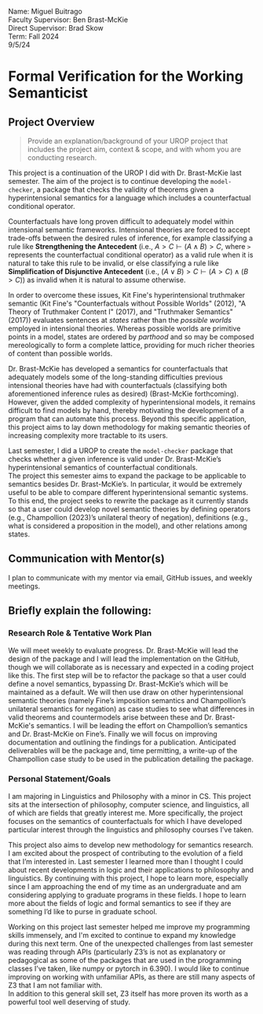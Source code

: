 Name: Miguel Buitrago\
Faculty Supervisor: Ben Brast-McKie\
Direct Supervisor: Brad Skow\
Term: Fall 2024\
9/5/24
 
# Formal Verification for the Working Semanticist <!-- good title? -->
 
## Project Overview

> Provide an explanation/background of your UROP project that includes the project aim, context & scope, and with whom you are conducting research.

This project is a continuation of the UROP I did with Dr. Brast-McKie last semester.
The aim of the project is to continue developing the `model-checker`, a package that checks the validity of theorems given a hyperintensional semantics for a language which includes a counterfactual conditional operator. 

Counterfactuals have long proven difficult to adequately model within intensional semantic frameworks.
Intensional theories are forced to accept trade-offs between the desired rules of inference, for example classifying a rule like **Strengthening the Antecedent** (i.e., $A > C \vdash (A \wedge B) > C$, where `>` represents the counterfactual conditional operator) as a valid rule when it is natural to take this rule to be invalid, or else classifying a rule like **Simplification of Disjunctive Antecedent** (i.e., $(A \vee B) > C \vdash (A > C) \wedge (B > C)$) as invalid when it is natural to assume otherwise. 

In order to overcome these issues, Kit Fine's hyperintensional truthmaker semantic (Kit Fine's "Counterfactuals without Possible Worlds" (2012), "A Theory of Truthmaker Content I" (2017), and "Truthmaker Semantics" (2017)) evaluates sentences at _states_ rather than the _possible worlds_ employed in intensional theories.
Whereas possible worlds are primitive points in a model, states are ordered by _parthood_ and so may be composed mereologically to form a complete lattice, providing for much richer theories of content than possible worlds. 

Dr. Brast-McKie has developed a semantics for counterfactuals that adequately models some of the long-standing difficulties previous intensional theories have had with counterfactuals (classifying both aforementioned inference rules as desired) (Brast-McKie forthcoming).
However, given the added complexity of hyperintensional models, it remains difficult to find models by hand, thereby motivating the development of a program that can automate this process.
Beyond this specific application, this project aims to lay down methodology for making semantic theories of increasing complexity more tractable to its users.

Last semester, I did a UROP to create the `model-checker` package that checks whether a given inference is valid under Dr. Brast-McKie’s hyperintensional semantics of counterfactual conditionals.  
The project this semester aims to expand the package to be applicable to semantics besides Dr. Brast-McKie’s.
In particular, it would be extremely useful to be able to compare different hyperintensional semantic systems.
To this end, the project seeks to rewrite the package as it currently stands so that a user could develop novel semantic theories by defining operators (e.g., Champollion (2023)’s unilateral theory of negation), definitions (e.g., what is considered a proposition in the model), and other relations among states. 

## Communication with Mentor(s)

I plan to communicate with my mentor via email, GitHub issues, and weekly meetings. 

## Briefly explain the following:

### Research Role & Tentative Work Plan

We will meet weekly to evaluate progress.
Dr. Brast-McKie will lead the design of the package and I will lead the implementation on the GitHub, though we will collaborate as is necessary and expected in a coding project like this.
The first step will be to refactor the package so that a user could define a novel semantics, bypassing Dr. Brast-McKie’s which will be maintained as a default.
We will then use draw on other hyperintensional semantic theories (namely Fine’s imposition semantics and Champollion’s unilateral semantics for negation) as case studies to see what differences in valid theorems and countermodels arise between these and Dr. Brast-McKie's semantics.
I will be leading the effort on Champollion’s semantics and Dr. Brast-McKie on Fine’s.
Finally we will focus on improving documentation and outlining the findings for a publication.
Anticipated deliverables will be the package and, time permitting, a write-up of the Champollion case study to be used in the publication detailing the package. 
 
### Personal Statement/Goals

I am majoring in Linguistics and Philosophy with a minor in CS.
This project sits at the intersection of philosophy, computer science, and linguistics, all of which are fields that greatly interest me.
More specifically, the project focuses on the semantics of counterfactuals for which I have developed particular interest through the linguistics and philosophy courses I’ve taken.

This project also aims to develop new methodology for semantics research.
I am excited about the prospect of contributing to the evolution of a field that I’m interested in. 
Last semester I learned more than I thought I could about recent developments in logic and their applications to philosophy and linguistics.
By continuing with this project, I hope to learn more, especially since I am approaching the end of my time as an undergraduate and am considering applying to graduate programs in these fields.
I hope to learn more about the fields of logic and formal semantics to see if they are something I’d like to purse in graduate school.  

Working on this project last semester helped me improve my programming skills immensely, and I'm excited to continue to expand my knowledge during this next term.
One of the unexpected challenges from last semester was reading through APIs (particularly Z3’s is not as explanatory or pedagogical as some of the packages that are used in the programming classes I’ve taken, like numpy or pytorch in 6.390).
I would like to continue improving on working with unfamiliar APIs, as there are still many aspects of Z3 that I am not familiar with.  
In addition to this general skill set, Z3 itself has more proven its worth as a powerful tool well deserving of study.
